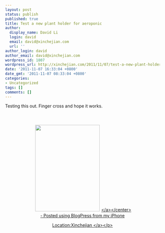 ```yaml
---
layout: post
status: publish
published: true
title: Test a new plant holder for aeroponic
author:
  display_name: David Li
  login: david
  email: david@xinchejian.com
  url: ''
author_login: david
author_email: david@xinchejian.com
wordpress_id: 1807
wordpress_url: http://xinchejian.com/2011/11/07/test-a-new-plant-holder-for-aeroponic/
date: '2011-11-07 16:33:04 +0800'
date_gmt: '2011-11-07 08:33:04 +0800'
categories:
- Uncategorized
tags: []
comments: []
---
```

<p>Testing this out. Finger cross and hope it works.<br />
<br &#47;><br &#47;><center><a href='http:&#47;&#47;xinchejian.com&#47;wp-content&#47;uploads&#47;2011&#47;11&#47;E2280DD2-E9D7-4FEB-8743-10F699AA48AC2.jpg'><img src='http:&#47;&#47;xinchejian.com&#47;wp-content&#47;uploads&#47;2011&#47;11&#47;E2280DD2-E9D7-4FEB-8743-10F699AA48AC2.jpg' border='0' width='210' height='281' style='margin:5px'><&#47;a><&#47;center><br &#47;>- Posted using BlogPress from my iPhone<br &#47;>
<p class='blogpress_location'>Location:<a href='http:&#47;&#47;maps.google.com&#47;maps?q=Xinchejian%20&z=10'>Xinchejian <&#47;a><&#47;p></p>
